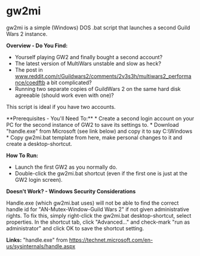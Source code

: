 # gw2mi
gw2mi is a simple (Windows) DOS .bat script that launches a second Guild Wars 2 instance.

**Overview - Do You Find:**
* Yourself playing GW2 and finally bought a second account?
* The latest version of MultiWars unstable and slow as heck?
* The post in www.reddit.com/r/Guildwars2/comments/2v3s3h/multiwars2_performance/coedftb a bit complicated?
* Running two separate copies of GuildWars 2 on the same hard disk agreeable (should work even with one)?

This script is ideal if you have two accounts.
<p>
<p>
**Prerequisites - You'll Need To:**
* Create a second login account on your PC for the second instance of GW2 to save its settings to.
* Download "handle.exe" from Microsoft (see link below) and copy it to say C:\Windows
* Copy gw2mi.bat template from here, make personal changes to it and create a desktop-shortcut.

**How To Run:**
* Launch the first GW2 as you normally do.
* Double-click the gw2mi.bat shortcut (even if the first one is just at the GW2 login screen).

**Doesn't Work? - Windows Security Considerations**<p>
Handle.exe (which gw2mi.bat uses) will not be able to find the correct handle id for "AN-Mutex-Window-Guild Wars 2" if not given administrative rights. To fix this, simply right-click the gw2mi.bat desktop-shortcut, select properties. In the shortcut tab, click "Advanced..." and check-mark "run as administrator" and click OK to save the shortcut setting.


**Links:**
"handle.exe" from https://technet.microsoft.com/en-us/sysinternals/handle.aspx
